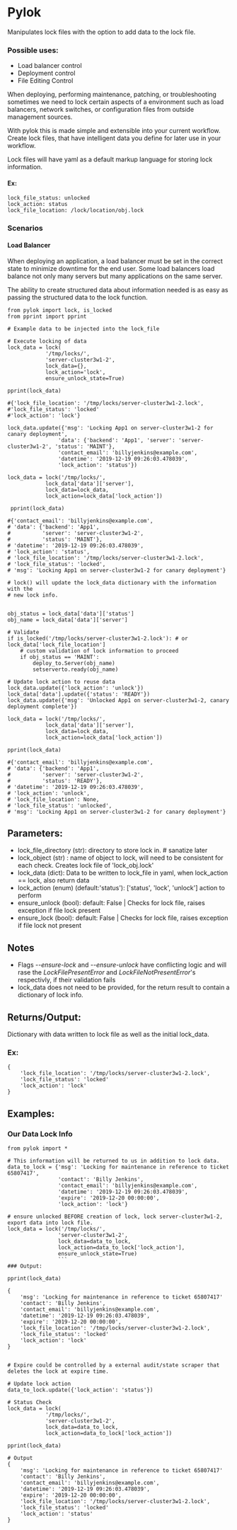 
# Pylok
Manipulates lock files with the option to add data to the lock file.


### Possible uses:
* Load balancer control
* Deployment control
* File Editing Control

When deploying, performing maintenance, patching, or troubleshooting sometimes we need to lock certain aspects of a environment such as load balancers, network switches, or configuration files from outside management sources.

With pylok this is made simple and extensible into your current workflow. Create lock files, that have intelligent data you define for later use in your workflow.

Lock files will have yaml as a default markup language for storing lock information.

#### Ex:
```
lock_file_status: unlocked
lock_action: status
lock_file_location: /lock/location/obj.lock
```

### Scenarios

#### Load Balancer

When deploying an application, a load balancer must be set in the correct state to minimize downtime for the end user. Some load balancers load balance not only many servers but many applications on the same server.

The ability to create structured data about information needed is as easy as passing the structured data to the lock function.

```
from pylok import lock, is_locked
from pprint import pprint

# Example data to be injected into the lock_file

# Execute locking of data 
lock_data = lock(
            '/tmp/locks/',
            'server-cluster3w1-2',
            lock_data={},
            lock_action='lock',
            ensure_unlock_state=True)

pprint(lock_data)

#{'lock_file_location': '/tmp/locks/server-cluster3w1-2.lock',
#'lock_file_status': 'locked'
#'lock_action': 'lock'}

lock_data.update({'msg': 'Locking App1 on server-cluster3w1-2 for canary deployment',
                'data': {'backend': 'App1', 'server': 'server-cluster3w1-2', 'status': 'MAINT'},
                'contact_email': 'billyjenkins@example.com',
                'datetime': '2019-12-19 09:26:03.478039',
                'lock_action': 'status'})

lock_data = lock('/tmp/locks/',
            lock_data['data']['server'],
            lock_data=lock_data,
            lock_action=lock_data['lock_action'])
           
 pprint(lock_data)

#{'contact_email': 'billyjenkins@example.com',
# 'data': {'backend': 'App1',
#          'server': 'server-cluster3w1-2',
#          'status': 'MAINT'},
# 'datetime': '2019-12-19 09:26:03.478039',
# 'lock_action': 'status',
# 'lock_file_location': '/tmp/locks/server-cluster3w1-2.lock',
# 'lock_file_status': 'locked',
# 'msg': 'Locking App1 on server-cluster3w1-2 for canary deployment'}

# lock() will update the lock_data dictionary with the information with the
# new lock info.


obj_status = lock_data['data']['status']
obj_name = lock_data['data']['server']

# Validate
if is_locked('/tmp/locks/server-cluster3w1-2.lock'): # or lock_data['lock_file_location']
    # custom validation of lock information to proceed
    if obj_status == 'MAINT':
        deploy_to.Server(obj_name)
        setserverto.ready(obj_name)

# Update lock action to reuse data
lock_data.update({'lock_action': 'unlock'})
lock_data['data'].update({'status': 'READY'})
lock_data.update({'msg': 'Unlocked App1 on server-cluster3w1-2, canary deployment complete'})

lock_data = lock('/tmp/locks/',
            lock_data['data']['server'],
            lock_data=lock_data,
            lock_action=lock_data['lock_action'])

pprint(lock_data)

#{'contact_email': 'billyjenkins@example.com',
# 'data': {'backend': 'App1',
#          'server': 'server-cluster3w1-2',
#          'status': 'READY'},
# 'datetime': '2019-12-19 09:26:03.478039',
# 'lock_action': 'unlock',
# 'lock_file_location': None,
# 'lock_file_status': 'unlocked',
# 'msg': 'Locking App1 on server-cluster3w1-2 for canary deployment'}

```

## Parameters:

* lock_file_directory (str): directory to store lock in. # sanatize later
* lock_object (str) : name of object to lock, will need to be consistent for each check. Creates lock file of 'lock_obj.lock'
* lock_data (dict): Data to be written to lock_file in yaml, when lock_action == lock, also return data
* lock_action (enum) (default:'status'):  ['status', 'lock', 'unlock'] action to perform 
* ensure_unlock (bool): default: False | Checks for lock file, raises exception if file lock present
* ensure_lock (bool): default: False | Checks for lock file, raises exception if file lock not present

## Notes

* Flags *--ensure-lock* and *--ensure-unlock* have conflicting logic and will rase the *LockFilePresentError* and *LockFileNotPresentError*'s respectivly, if their validation fails
* lock_data does not need to be provided, for the return result to contain a dictionary of lock info.

## Returns/Output:
        
Dictionary with data written to lock file as well as the initial lock_data.
    
### Ex:
    {       
        'lock_file_location': '/tmp/locks/server-cluster3w1-2.lock',
        'lock_file_status': 'locked'
        'lock_action': 'lock'
    }


## Examples:

### Our Data Lock Info
```
from pylok import *

# This information will be returned to us in addition to lock data.
data_to_lock = {'msg': 'Locking for maintenance in reference to ticket 65807417',
                'contact': 'Billy Jenkins',
                'contact_email': 'billyjenkins@example.com',
                'datetime': '2019-12-19 09:26:03.478039',
                'expire': '2019-12-20 00:00:00',
                'lock_action': 'lock'}

# ensure unlocked BEFORE creation of lock, lock server-cluster3w1-2, export data into lock file.
lock_data = lock('/tmp/locks/',
                'server-cluster3w1-2',
                lock_data=data_to_lock,
                lock_action=data_to_lock['lock_action'],
                ensure_unlock_state=True)
                ```
### Output:

pprint(lock_data)

{
    'msg': 'Locking for maintenance in reference to ticket 65807417'
    'contact': 'Billy Jenkins',
    'contact_email': 'billyjenkins@example.com',
    'datetime': '2019-12-19 09:26:03.478039',
    'expire': '2019-12-20 00:00:00',
    'lock_file_location': '/tmp/locks/server-cluster3w1-2.lock',
    'lock_file_status': 'locked'
    'lock_action': 'lock'
}


# Expire could be controlled by a external audit/state scraper that deletes the lock at expire time.

# Update lock action
data_to_lock.update({'lock_action': 'status'})

# Status Check
lock_data = lock(
            '/tmp/locks/',
            'server-cluster3w1-2',
            lock_data=data_to_lock,
            lock_action=data_to_lock['lock_action'])

pprint(lock_data)

# Output    
{
    'msg': 'Locking for maintenance in reference to ticket 65807417'
    'contact': 'Billy Jenkins',
    'contact_email': 'billyjenkins@example.com',
    'datetime': '2019-12-19 09:26:03.478039',
    'expire': '2019-12-20 00:00:00',
    'lock_file_location': '/tmp/locks/server-cluster3w1-2.lock',
    'lock_file_status': 'locked'
    'lock_action': 'status'
}
```

